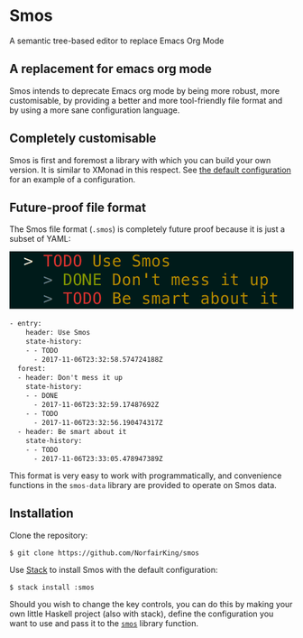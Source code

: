 # Smos

A semantic tree-based editor to replace Emacs Org Mode

## A replacement for emacs org mode

Smos intends to deprecate Emacs org mode by being more robust, more
customisable, by providing a better and more tool-friendly file
format and by using a more sane configuration language.

## Completely customisable

Smos is first and foremost a library with which you can build your own version.
It is similar to XMonad in this respect.
See [the default configuration](https://github.com/NorfairKing/smos/blob/development/smos/src/Smos/Default.hs)
for an example of a configuration.

## Future-proof file format

The Smos file format (`.smos`) is completely future proof because it is just
a subset of YAML:

![Example](smos.png)

```
- entry:
    header: Use Smos
    state-history:
    - - TODO
      - 2017-11-06T23:32:58.574724188Z
  forest:
  - header: Don't mess it up
    state-history:
    - - DONE
      - 2017-11-06T23:32:59.17487692Z
    - - TODO
      - 2017-11-06T23:32:56.190474317Z
  - header: Be smart about it
    state-history:
    - - TODO
      - 2017-11-06T23:33:05.478947389Z
```

This format is very easy to work with programmatically, and convenience
functions in the `smos-data` library are provided to operate on Smos data.

## Installation

Clone the repository:

```
$ git clone https://github.com/NorfairKing/smos
```

Use [Stack](haskellstack.org) to install Smos with the default configuration:

```
$ stack install :smos
```

Should you wish to change the key controls, you can do this by making your own
little Haskell project (also with stack), define the configuration you want to
use and pass it to the [`smos`](https://github.com/NorfairKing/smos/blob/development/smos/src/Smos.hs#L29)
library function.

